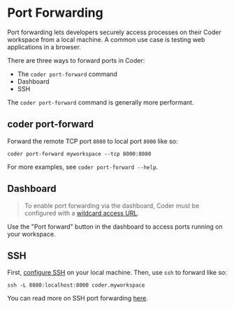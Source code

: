 # Port Forwarding

Port forwarding lets developers securely access processes on their Coder
workspace from a local machine. A common use case is testing web
applications in a browser.

There are three ways to forward ports in Coder:

- The `coder port-forward` command
- Dashboard
- SSH

The `coder port-forward` command is generally more performant.

## coder port-forward

Forward the remote TCP port `8080` to local port `8000` like so:

```console
coder port-forward myworkspace --tcp 8000:8080
```

For more examples, see `coder port-forward --help`.

## Dashboard

> To enable port forwarding via the dashboard, Coder must be configured with a
> [wildcard access URL](./admin/configure#wildcard-access-url).

Use the "Port forward" button in the dashboard to access ports
running on your workspace.

## SSH

First, [configure SSH](../ides.md#ssh-configuration) on your
local machine. Then, use `ssh` to forward like so:

```console
ssh -L 8080:localhost:8000 coder.myworkspace
```

You can read more on SSH port forwarding [here](https://www.ssh.com/academy/ssh/tunneling/example).
